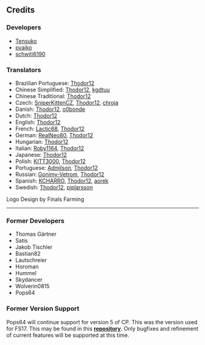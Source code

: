 ## Credits
### Developers
* [Tensuko](https://github.com/Tensuko)
* [pvaiko](https://github.com/pvaiko)
* [schwiti6190](https://github.com/schwiti6190)

### Translators
* Brazilian Portuguese: [Thodor12](https://github.com/Thodor12)
* Chinese Simplified: [Thodor12](https://github.com/Thodor12), [kgdtuu](https://github.com/kgdtuu)
* Chinese Traditional: [Thodor12](https://github.com/Thodor12)
* Czech: [SniperKittenCZ](https://github.com/SniperKittenCZ), [Thodor12](https://github.com/Thodor12), [chroja](https://github.com/chroja)
* Danish: [Thodor12](https://github.com/Thodor12), [o0bonde](https://github.com/o0bonde)
* Dutch: [Thodor12](https://github.com/Thodor12)
* English: [Thodor12](https://github.com/Thodor12)
* French: [Lactic68](https://github.com/Lactic68), [Thodor12](https://github.com/Thodor12)
* German: [RealNeo80](https://github.com/RealNeo80), [Thodor12](https://github.com/Thodor12)
* Hungarian: [Thodor12](https://github.com/Thodor12)
* Italian: [Roby1164](https://github.com/Roby1164), [Thodor12](https://github.com/Thodor12)
* Japanese: [Thodor12](https://github.com/Thodor12)
* Polish: [KITT3000](https://github.com/KITT3000), [Thodor12](https://github.com/Thodor12)
* Portuguese: [Admilson](https://github.com/Admilson), [Thodor12](https://github.com/Thodor12)
* Russian: [Gonimy-Vetrom](https://github.com/Gonimy-Vetrom), [Thodor12](https://github.com/Thodor12)
* Spanish: [KCHARRO](https://github.com/KCHARRO), [Thodor12](https://github.com/Thodor12), [aorek](https://github.com/aorek)
* Swedish: [Thodor12](https://github.com/Thodor12), [piplarsson](https://github.com/piplarsson)

Logo Design by Finals Farming

___

### Former Developers
* Thomas Gärtner
* Satis
* Jakob Tischler
* Bastian82
* Lautschreier
* Horoman
* Hummel
* Skydancer
* Wolverin0815
* Pops64

### Former Version Support
Pops64 will continue support for version 5 of CP. This was the version used for FS17. This may be found in this **[repository](https://github.com/pops64/courseplay)**. Only bugfixes and refinement of current features will be supported at this time.
